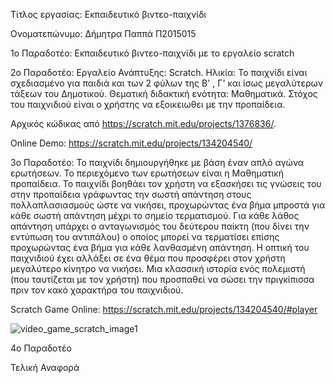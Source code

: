 Τίτλος εργασίας: Εκπαιδευτικό βιντεο-παιχνίδι

Ονοματεπώνυμο: Δήμητρα Παππά Π2015015

               
1ο Παραδοτέο: Εκπαιδευτικό βιντεο-παιχνίδι με το εργαλείο scratch

2o Παραδοτέο: 
Εργαλείο Ανάπτυξης: Scratch. Ηλικία: Το παιχνίδι είναι σχεδιασμένο για παιδιά και των 2 φύλων της Β' , Γ' και ίσως μεγαλύτερων τάξεων του Δημοτικού. Θεματική διδακτική ενότητα: Μαθηματικά. Στόχος του παιχνιδιού είναι ο χρήστης να εξοικειωθει με την προπαίδεια. 


Αρχικός κώδικας από https://scratch.mit.edu/projects/1376836/. 

Online Demo: https://scratch.mit.edu/projects/134204540/



3ο Παραδοτέο:
Το παιχνίδι δημιουργήθηκε με βάση έναν απλό αγώνα ερωτήσεων. Το περιεχόμενο των ερωτήσεων είναι η Μαθηματική προπαίδεια. Το παιχνίδι βοηθάει τον χρήστη να εξασκήσει τις γνώσεις του στην προπαίδεια γράφωντας την σωστή απάντηση στους πολλαπλασιασμούς ώστε να νικήσει, προχωρώντας ένα βήμα μπροστά για κάθε σωστή απάντηση μέχρι το σημείο τερματισμού. Για κάθε λάθος απάντηση υπάρχει ο ανταγωνισμός του δεύτερου παίκτη (που δίνει την εντύπωση του αντιπάλου) ο οποίος μπορεί να τερματίσει επίσης προχωρώντας ένα βήμα για κάθε λανθασμένη απάντηση.
Η οπτική του παιχνιδιού έχει αλλάξει σε ένα θέμα που προσφέρει στον χρήστη μεγαλύτερο κίνητρο να νικήσει. Μια κλασσική ιστορία ενός πολεμιστή (που ταυτίζεται με τον χρήστη) που προσπαθεί να σώσει την πριγκίπισσα πριν τον κακό χαρακτήρα του παιχνιδιού.

Scratch Game Online: https://scratch.mit.edu/projects/134204540/#player

![video_game_scratch_image1](https://lh3.googleusercontent.com/-AoT-ubFzVq8/WEWs_-wXPGI/AAAAAAAAAQc/Bvhr_-AMEWAFMVShsJMIo7akeMI50CfYACJoC/w530-h426-p-rw/1.png)

4ο Παραδοτέο

Τελική Αναφορά
